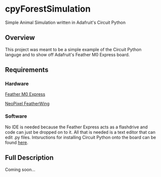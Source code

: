 # cpyForestSimulation
Simple Animal Simulation written in Adafruit's Circuit Python
## Overview
This project was meant to be a simple example of the Circuit Python languge and to show off Adafruit's Feather M0 Express board.
## Requirements
### Hardware
[Feather M0 Express](https://www.adafruit.com/product/3403)

[NeoPixel FeatherWing](https://www.adafruit.com/product/2945)
### Software
No IDE is needed because the Feather Express acts as a flashdrive and code can just be dropped on to it.  All that is needed is a text editor that can edit .py files.  Intsructions for installing Circuit Python onto the board can be found [here](https://learn.adafruit.com/adafruit-feather-m0-express-designed-for-circuit-python-circuitpython/kattni-circuitpython).
## Full Description
Coming soon...

